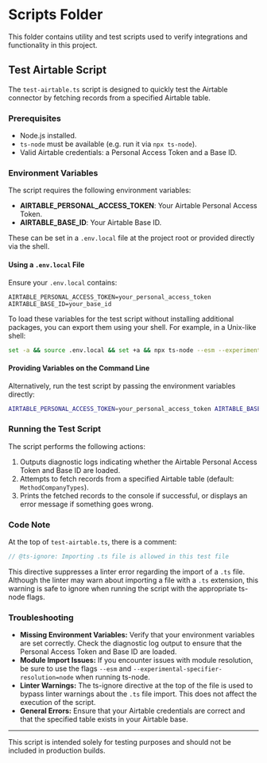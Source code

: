 # Scripts Folder

This folder contains utility and test scripts used to verify integrations and functionality in this project.

## Test Airtable Script

The `test-airtable.ts` script is designed to quickly test the Airtable connector by fetching records from a specified Airtable table.

### Prerequisites

- Node.js installed.
- `ts-node` must be available (e.g. run it via `npx ts-node`).
- Valid Airtable credentials: a Personal Access Token and a Base ID.

### Environment Variables

The script requires the following environment variables:

- **AIRTABLE_PERSONAL_ACCESS_TOKEN**: Your Airtable Personal Access Token.
- **AIRTABLE_BASE_ID**: Your Airtable Base ID.

These can be set in a `.env.local` file at the project root or provided directly via the shell.

#### Using a `.env.local` File

Ensure your `.env.local` contains:

```
AIRTABLE_PERSONAL_ACCESS_TOKEN=your_personal_access_token
AIRTABLE_BASE_ID=your_base_id
```

To load these variables for the test script without installing additional packages, you can export them using your shell. For example, in a Unix-like shell:

```bash
set -a && source .env.local && set +a && npx ts-node --esm --experimental-specifier-resolution=node scripts/test-airtable.ts
```

#### Providing Variables on the Command Line

Alternatively, run the test script by passing the environment variables directly:

```bash
AIRTABLE_PERSONAL_ACCESS_TOKEN=your_personal_access_token AIRTABLE_BASE_ID=your_base_id npx ts-node --esm --experimental-specifier-resolution=node scripts/test-airtable.ts
```

### Running the Test Script

The script performs the following actions:

1. Outputs diagnostic logs indicating whether the Airtable Personal Access Token and Base ID are loaded.
2. Attempts to fetch records from a specified Airtable table (default: `MethodCompanyTypes`).
3. Prints the fetched records to the console if successful, or displays an error message if something goes wrong.

### Code Note

At the top of `test-airtable.ts`, there is a comment:

```typescript
// @ts-ignore: Importing .ts file is allowed in this test file
```

This directive suppresses a linter error regarding the import of a `.ts` file. Although the linter may warn about importing a file with a `.ts` extension, this warning is safe to ignore when running the script with the appropriate ts-node flags.

### Troubleshooting

- **Missing Environment Variables:** Verify that your environment variables are set correctly. Check the diagnostic log output to ensure that the Personal Access Token and Base ID are loaded.
- **Module Import Issues:** If you encounter issues with module resolution, be sure to use the flags `--esm` and `--experimental-specifier-resolution=node` when running ts-node.
- **Linter Warnings:** The ts-ignore directive at the top of the file is used to bypass linter warnings about the `.ts` file import. This does not affect the execution of the script.
- **General Errors:** Ensure that your Airtable credentials are correct and that the specified table exists in your Airtable base.

---

This script is intended solely for testing purposes and should not be included in production builds. 